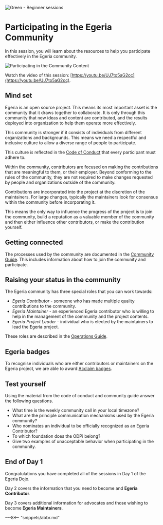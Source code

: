<!-- SPDX-License-Identifier: CC-BY-4.0 -->
<!-- Copyright Contributors to the ODPi Egeria project 2020. -->

![Green - Beginner sessions](egeria-dojo-session-coding-green-beginner-session.png)

# Participating in the Egeria Community

In this session, you will learn about the resources to help you
participate effectively in the Egeria community.

![Participating in the Community Content](egeria-dojo-day-1-4-participating-in-the-community.png)

Watch the video of this session: [https://youtu.be/UJ7to5aG2oc](https://youtu.be/UJ7to5aG2oc).

## Mind set

Egeria is an open source project.  This means its most important asset is the community
that it draws together to collaborate. It is only through
this community that new ideas and content are contributed,
and the results deployed into organization to help them
operate more effectively.

This community is stronger if it consists of individuals from different organizations
and backgrounds.  This means we need a respectful and inclusive
culture to allow a diverse range of people to participate.

This culture is reflected in the [Code of Conduct](../../../CODE_OF_CONDUCT.md)
that every participant must adhere to.

Within the community, contributors are focused on making the contributions
that are meaningful to them, or their employer.  Beyond conforming to
the rules of the community, they are not required to make changes requested by
people and organizations outside of the community.

Contributions are incorporated into the project at the discretion of the
maintainers.  For large changes, typically the maintainers look for consensus
within the community before incorporating it.

This means the only way to influence the progress of the project is to join the community,
build a reputation as a valuable member of the community and then either influence
other contributors, or make the contribution yourself.

## Getting connected

The processes used by the community are documented
in the [Community Guide](/egeria-docs/guides/community).
This includes information about how to join the community and participate.

## Raising your status in the community

The Egeria community has three special roles that you can work towards:

- *Egeria Contributor* - someone who has made multiple quality contributions to the community.
- *Egeria Maintainer* - an experienced Egeria contributor who is willing to help in the
management of the community and the project contents.
- *Egeria Project Leader* - individual who is elected by the maintainers to lead the Egeria project.

These roles are described in the [Operations Guide](/egeria-docs/guides/project-operations).

## Egeria badges

To recognise individuals who are either contributors or maintainers on the Egeria project,
we are able to award [Acclaim badges](../../../developer-resources/badges).

## Test yourself

Using the material from the code of conduct and community guide
answer the following questions.

- What time is the weekly community call in your local timezone?
- What are the principle communication mechanisms used by the Egeria community?
- Who nominates an individual to be officially recognized as an Egeria Contributor?
- To which foundation does the ODPi belong?
- Give two examples of unacceptable behavior when participating in the community.

## End of Day 1

Congratulations you have completed all of the sessions in
Day 1 of the Egeria Dojo.

Day 2 covers the information that you need to become and
**Egeria Contributor**.

Day 3 covers additional information for advocates
and those wishing to become **Egeria Maintainers**.

---8<-- "snippets/abbr.md"
